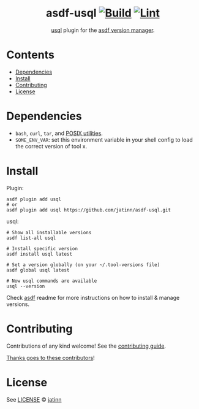 <div align="center">

# asdf-usql [![Build](https://github.com/jatinn/asdf-usql/actions/workflows/build.yml/badge.svg)](https://github.com/jatinn/asdf-usql/actions/workflows/build.yml) [![Lint](https://github.com/jatinn/asdf-usql/actions/workflows/lint.yml/badge.svg)](https://github.com/jatinn/asdf-usql/actions/workflows/lint.yml)

[usql](https://github.com/xo/usql) plugin for the [asdf version manager](https://asdf-vm.com).

</div>

# Contents

- [Dependencies](#dependencies)
- [Install](#install)
- [Contributing](#contributing)
- [License](#license)

# Dependencies

- `bash`, `curl`, `tar`, and [POSIX utilities](https://pubs.opengroup.org/onlinepubs/9699919799/idx/utilities.html).
- `SOME_ENV_VAR`: set this environment variable in your shell config to load the correct version of tool x.

# Install

Plugin:

```shell
asdf plugin add usql
# or
asdf plugin add usql https://github.com/jatinn/asdf-usql.git
```

usql:

```shell
# Show all installable versions
asdf list-all usql

# Install specific version
asdf install usql latest

# Set a version globally (on your ~/.tool-versions file)
asdf global usql latest

# Now usql commands are available
usql --version
```

Check [asdf](https://github.com/asdf-vm/asdf) readme for more instructions on how to
install & manage versions.

# Contributing

Contributions of any kind welcome! See the [contributing guide](contributing.md).

[Thanks goes to these contributors](https://github.com/jatinn/asdf-usql/graphs/contributors)!

# License

See [LICENSE](LICENSE) © [jatinn](https://github.com/jatinn/)
